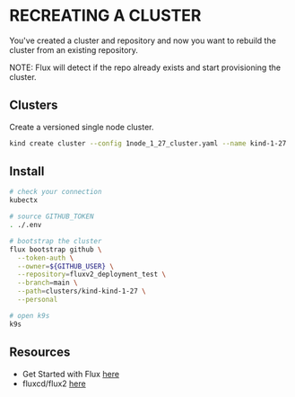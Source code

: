 # RECREATING A CLUSTER

You've created a cluster and repository and now you want to rebuild the cluster from an existing repository.  

NOTE: Flux will detect if the repo already exists and start provisioning the cluster.  

## Clusters

Create a versioned single node cluster.  

```sh
kind create cluster --config 1node_1_27_cluster.yaml --name kind-1-27
```

## Install

```sh
# check your connection
kubectx

# source GITHUB_TOKEN
. ./.env

# bootstrap the cluster
flux bootstrap github \
  --token-auth \
  --owner=${GITHUB_USER} \
  --repository=fluxv2_deployment_test \
  --branch=main \
  --path=clusters/kind-kind-1-27 \
  --personal

# open k9s
k9s
```

## Resources

* Get Started with Flux [here](https://fluxcd.io/flux/get-started/)
* fluxcd/flux2 [here](https://github.com/fluxcd/flux2)
